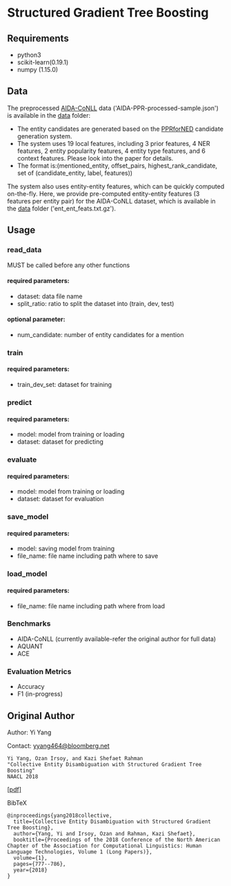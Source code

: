 # Structured Gradient Tree Boosting

## Requirements
* python3
* scikit-learn(0.19.1)
* numpy (1.15.0)

## Data

The preprocessed [AIDA-CoNLL](https://www.mpi-inf.mpg.de/departments/databases-and-information-systems/research/yago-naga/aida/downloads/)
data ('AIDA-PPR-processed-sample.json') is available in the [data](data) folder:
* The entity candidates are generated based on the [PPRforNED](https://github.com/masha-p/PPRforNED) candidate
generation system.
* The system uses 19 local features, including 3 prior features, 4 NER features,
2 entity popularity features, 4 entity type features, and 6 context features. 
Please look into the paper for details.
* The format is:(mentioned_entity, offset_pairs, highest_rank_candidate, set of (candidate_entity, label, features))

The system also uses entity-entity features, which can be quickly computed
on-the-fly. Here, we provide pre-computed entity-entity features (3 features
per entity pair) for the AIDA-CoNLL dataset, which is available in the 
[data](data) folder ('ent_ent_feats.txt.gz').

## Usage

### read_data
MUST be called before any other functions
#### required parameters:
* dataset: data file name
* split_ratio: ratio to split the dataset into (train, dev, test)
#### optional parameter:
* num_candidate: number of entity candidates for a mention

### train

#### required parameters:
* train_dev_set: dataset for training 

### predict

#### required parameters:
* model: model from training or loading
* dataset: dataset for predicting

### evaluate

#### required parameters:
* model: model from training or loading
* dataset: dataset for evaluation

### save_model

#### required parameters:
* model: saving model from training
* file_name: file name including path where to save

### load_model

#### required parameters:
* file_name: file name including path where from load


### Benchmarks
* AIDA-CoNLL (currently available-refer the original author for full data)
* AQUANT
* ACE

### Evaluation Metrics
* Accuracy
* F1 (in-progress)


## Original Author
Author: Yi Yang

Contact: yyang464@bloomberg.net


    Yi Yang, Ozan Irsoy, and Kazi Shefaet Rahman 
    "Collective Entity Disambiguation with Structured Gradient Tree Boosting"
    NAACL 2018

[[pdf]](https://arxiv.org/pdf/1802.10229.pdf)

BibTeX

    @inproceedings{yang2018collective,
      title={Collective Entity Disambiguation with Structured Gradient Tree Boosting},
      author={Yang, Yi and Irsoy, Ozan and Rahman, Kazi Shefaet},
      booktitle={Proceedings of the 2018 Conference of the North American Chapter of the Association for Computational Linguistics: Human Language Technologies, Volume 1 (Long Papers)},
      volume={1},
      pages={777--786},
      year={2018}
    }
